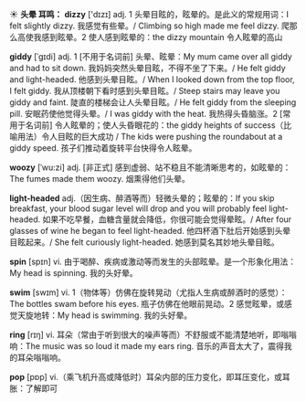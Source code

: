 ☀ <span class="category">**头晕 耳鸣：**</span>
<span class="vocabulary">**dizzy**</span> ['dɪzɪ] 
<span class="definition">adj. 1 头晕目眩的，眩晕的。是此义的常规用词：</span>I felt slightly dizzy. 我感觉有些晕。/ Climbing so high made me feel dizzy. 爬那么高使我感到眩晕。<span class="definition">2 使人感到眩晕的：</span>the dizzy mountain 令人眩晕的高山
           
<span class="vocabulary">**giddy**</span> [ˈgɪdi]
<span class="definition">adj. 1 [不用于名词前] 头晕、眩晕：</span>My mum came over all giddy and had to sit down. 我妈妈突然头晕目眩，不得不坐了下来。/ He felt giddy and light-headed. 他感到头晕目眩。/ When I looked down from the top floor, I felt giddy. 我从顶楼朝下看时感到头晕目眩。/ Steep stairs may leave you giddy and faint. 陡直的楼梯会让人头晕目眩。/ He felt giddy from the sleeping pill. 安眠药使他觉得头晕。/ I was giddy with the heat. 我热得头昏脑涨。<span class="definition">2 [常用于名词前] 令人眩晕的；使人头昏眼花的：</span>the giddy heights of success（比喻用法）令人目眩的巨大成功 / The kids were pushing the roundabout at a giddy speed. 孩子们推动着旋转平台快得令人眩晕。
           
<span class="vocabulary">**woozy**</span> [ˈwu:zi]
<span class="definition">adj. [非正式] 感到虚弱、站不稳且不能清晰思考的，如眩晕的：</span>The fumes made them woozy. 烟熏得他们头晕。
           
<span class="vocabulary">**light-headed**</span> 
<span class="definition">adj.（因生病、醉酒等而）轻微头晕的；眩晕的：</span>If you skip breakfast, your blood sugar level will drop and you will probably feel light-headed. 如果不吃早餐，血糖含量就会降低，你很可能会觉得晕眩。/ After four glasses of wine he began to feel light-headed. 他四杯酒下肚后开始感到头晕目眩起来。/ She felt curiously light-headed. 她感到莫名其妙地头晕目眩。

<span class="vocabulary">**spin**</span> [spɪn] 
<span class="definition">vi. 由于喝醉、疾病或激动等而发生的头部眩晕。是一个形象化用法：</span>My head is spinning. 我的头好晕。

<span class="vocabulary">**swim**</span> [swɪm] 
<span class="definition">vi. 1（物体等）仿佛在旋转晃动（尤指人生病或醉酒时的感觉）：</span>The bottles swam before his eyes. 瓶子仿佛在他眼前晃动。<span class="definition">2 感觉眩晕，或感觉天旋地转：</span>My head is swimming. 我的头好晕。

<span class="vocabulary">**ring**</span> [rɪŋ] 
<span class="definition">vi. 耳朵（常由于听到很大的噪声等而）不舒服或不能清楚地听，即嗡嗡响：</span>The music was so loud it made my ears ring. 音乐的声音太大了，震得我的耳朵嗡嗡响。

<span class="vocabulary">**pop**</span> [pɒp] 
<span class="definition">vi.（乘飞机升高或降低时）耳朵内部的压力变化，即耳压变化，或耳胀：</span>了解即可

